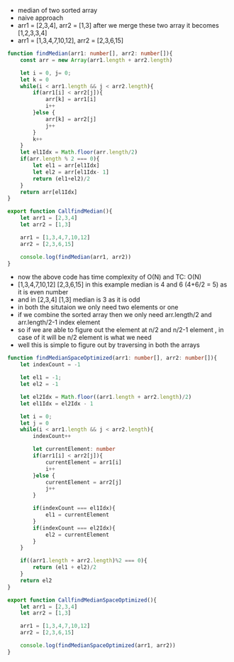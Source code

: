- median of two sorted array
- naive approach
- arr1 = [2,3,4], arr2 = [1,3] after we merge these two array it becomes [1,2,3,3,4]
- arr1 = [1,3,4,7,10,12], arr2 = [2,3,6,15]

```ts
function findMedian(arr1: number[], arr2: number[]){
    const arr = new Array(arr1.length + arr2.length)

    let i = 0, j= 0;
    let k = 0
    while(i < arr1.length && j < arr2.length){
        if(arr1[i] < arr2[j]){
            arr[k] = arr1[i]
            i++
        }else {
            arr[k] = arr2[j]
            j++
        }
        k++
    }
    let el1Idx = Math.floor(arr.length/2)
    if(arr.length % 2 === 0){
        let el1 = arr[el1Idx]
        let el2 = arr[el1Idx- 1]
        return (el1+el2)/2
    }
    return arr[el1Idx]
}

export function CallfindMedian(){
    let arr1 = [2,3,4]
    let arr2 = [1,3]

    arr1 = [1,3,4,7,10,12]
    arr2 = [2,3,6,15]

    console.log(findMedian(arr1, arr2))
}
```

- now the above code has time complexity of O(N) and TC: O(N)
- [1,3,4,7,10,12] [2,3,6,15] in this example median is 4 and 6 (4+6/2 = 5) as it is even number 
- and in [2,3,4] [1,3] median is 3 as it is odd 
- in both the situtaion we only need two elements or one 
- if we combine the sorted array then we only need arr.length/2 and arr.length/2-1 index element
- so if we are able to figure out the element at n/2 and n/2-1 element , in case of it will be n/2 element is what we need 
- well this is simple to figure out by traversing in both the arrays


```ts
function findMedianSpaceOptimized(arr1: number[], arr2: number[]){
    let indexCount = -1

    let el1 = -1;
    let el2 = -1

    let el2Idx = Math.floor((arr1.length + arr2.length)/2)
    let el1Idx = el2Idx - 1

    let i = 0;
    let j = 0
    while(i < arr1.length && j < arr2.length){
        indexCount++

        let currentElement: number
        if(arr1[i] < arr2[j]){
            currentElement = arr1[i]
            i++
        }else {
            currentElement = arr2[j]
            j++
        }

        if(indexCount === el1Idx){
            el1 = currentElement
        }
        if(indexCount === el2Idx){
            el2 = currentElement
        }
    }

    if((arr1.length + arr2.length)%2 === 0){
        return (el1 + el2)/2
    }
    return el2
}

export function CallfindMedianSpaceOptimized(){
    let arr1 = [2,3,4]
    let arr2 = [1,3]

    arr1 = [1,3,4,7,10,12]
    arr2 = [2,3,6,15]

    console.log(findMedianSpaceOptimized(arr1, arr2))
}
```
